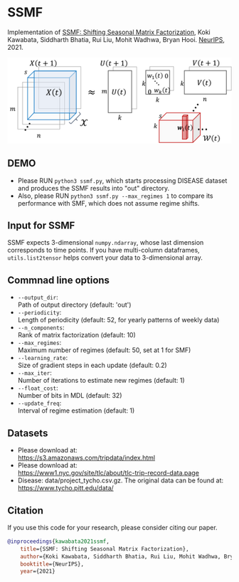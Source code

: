 # SSMF

Implementation of [SSMF: Shifting Seasonal Matrix Factorization](http://arxiv.org/abs/2110.12763),
Koki Kawabata, Siddharth Bhatia, Rui Liu, Mohit Wadhwa, Bryan Hooi.
[NeurIPS](https://nips.cc/), 2021.

<!-- ## Model -->

![ssmf](assets/ssmf.png)

<!-- $$ X(t)\sim U(t)W_{i}(t)V^{\mathsf{T}}(t)$$ -->
<!-- SSMF forecasts future events by -->
<!-- $$ X$$ -->


## DEMO

- Please RUN `python3 ssmf.py`, which starts processing DISEASE dataset and produces the SSMF results into "out" directory.  
- Also, please RUN `python3 ssmf.py --max_regimes 1` to compare its performance with SMF, which does not assume regime shifts.

## Input for SSMF

SSMF expects 3-dimensional `numpy.ndarray`, whose last dimension corresponds to time points. If you have multi-column dataframes, `utils.list2tensor` helps convert your data to 3-dimensional array.

## Commnad line options

- `--output_dir`:  
    Path of output directory (default: 'out')
- `--periodicity`:  
    Length of periodicity (default: 52, for yearly patterns of weekly data)
- `--n_components`:  
    Rank of matrix factorization (default: 10)
- `--max_regimes`:  
    Maximum number of regimes (default: 50, set at 1 for SMF)
- `--learning_rate`:  
    Size of gradient steps in each update (default: 0.2)
- `--max_iter`:  
    Number of iterations to estimate new regimes (default: 1)
- `--float_cost`:  
    Number of bits in MDL (default: 32)
- `--update_freq`:  
    Interval of regime estimation (default: 1)

## Datasets
- Please download at:  
    https://s3.amazonaws.com/tripdata/index.html
- Please download at:  
    https://www1.nyc.gov/site/tlc/about/tlc-trip-record-data.page
- Disease: data/project_tycho.csv.gz. The original data can be found at:  
    https://www.tycho.pitt.edu/data/

## Citation

If you use this code for your research, please consider citing our paper.

```bibtex
@inproceedings{kawabata2021ssmf,
    title={SSMF: Shifting Seasonal Matrix Factorization},
    author={Koki Kawabata, Siddharth Bhatia, Rui Liu, Mohit Wadhwa, Bryan Hooi},
    booktitle={NeurIPS},
    year={2021}

```